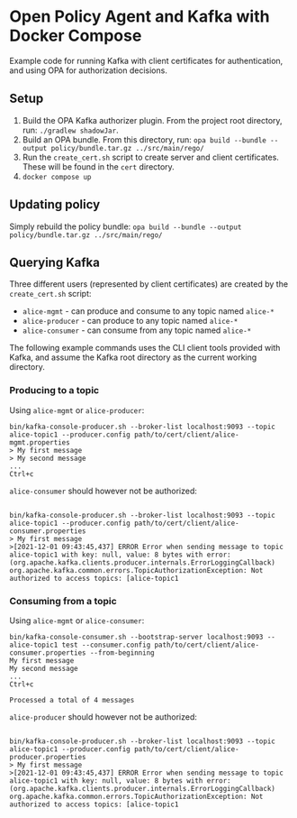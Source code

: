 # Open Policy Agent and Kafka with Docker Compose

Example code for running Kafka with client certificates for authentication, and using OPA for authorization decisions.

## Setup

1. Build the OPA Kafka authorizer plugin. From the project root directory, run: `./gradlew shadowJar`.
2. Build an OPA bundle. From this directory, run: `opa build --bundle --output policy/bundle.tar.gz ../src/main/rego/`
3. Run the `create_cert.sh` script to create server and client certificates. These will be found in the `cert` directory.
4. `docker compose up`

## Updating policy

Simply rebuild the policy bundle: `opa build --bundle --output policy/bundle.tar.gz ../src/main/rego/`

## Querying Kafka

Three different users (represented by client certificates) are created by the `create_cert.sh` script:

* `alice-mgmt` - can produce and consume to any topic named `alice-*`
* `alice-producer` - can produce to any topic named `alice-*`
* `alice-consumer` - can consume from any topic named `alice-*`

The following example commands uses the CLI client tools provided with Kafka,
and assume the Kafka root directory as the current working directory.

### Producing to a topic

Using `alice-mgmt` or `alice-producer`:

```shell
bin/kafka-console-producer.sh --broker-list localhost:9093 --topic alice-topic1 --producer.config path/to/cert/client/alice-mgmt.properties
> My first message
> My second message
...
Ctrl+c
```

`alice-consumer` should however not be authorized:

```shell

bin/kafka-console-producer.sh --broker-list localhost:9093 --topic alice-topic1 --producer.config path/to/cert/client/alice-consumer.properties
> My first message
>[2021-12-01 09:43:45,437] ERROR Error when sending message to topic alice-topic1 with key: null, value: 8 bytes with error: (org.apache.kafka.clients.producer.internals.ErrorLoggingCallback)
org.apache.kafka.common.errors.TopicAuthorizationException: Not authorized to access topics: [alice-topic1
```



### Consuming from a topic

Using `alice-mgmt` or `alice-consumer`:

```shell
bin/kafka-console-consumer.sh --bootstrap-server localhost:9093 --alice-topic1 test --consumer.config path/to/cert/client/alice-consumer.properties --from-beginning
My first message
My second message
...
Ctrl+c

Processed a total of 4 messages
```

`alice-producer` should however not be authorized:

```shell

bin/kafka-console-producer.sh --broker-list localhost:9093 --topic alice-topic1 --producer.config path/to/cert/client/alice-producer.properties
> My first message
>[2021-12-01 09:43:45,437] ERROR Error when sending message to topic alice-topic1 with key: null, value: 8 bytes with error: (org.apache.kafka.clients.producer.internals.ErrorLoggingCallback)
org.apache.kafka.common.errors.TopicAuthorizationException: Not authorized to access topics: [alice-topic1
```